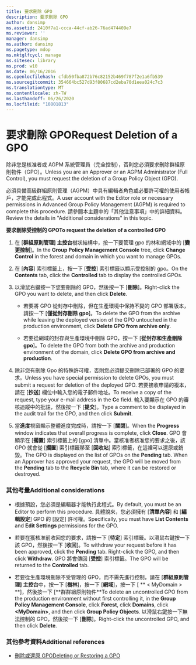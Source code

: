 ```yaml
---
title: 要求刪除 GPO
description: 要求刪除 GPO
author: dansimp
ms.assetid: 2410f7a1-ccca-44cf-ab26-76ad474409e7
ms.reviewer: ''
manager: dansimp
ms.author: dansimp
ms.pagetype: mdop
ms.mktglfcycl: manage
ms.sitesec: library
ms.prod: w10
ms.date: 06/16/2016
ms.openlocfilehash: cfdb50fba872b76c82152b469f787f2e1a6fb539
ms.sourcegitcommit: 354664bc527d93f80687cd2eba70d1eea024c7c3
ms.translationtype: MT
ms.contentlocale: zh-TW
ms.lasthandoff: 06/26/2020
ms.locfileid: "10801813"
---
```

# <span data-ttu-id="b443b-103">要求刪除 GPO</span><span class="sxs-lookup"><span data-stu-id="b443b-103">Request Deletion of a GPO</span></span>


<span data-ttu-id="b443b-104">除非您是核准者或 AGPM 系統管理員（完全控制），否則您必須要求刪除群組原則物件（GPO）。</span><span class="sxs-lookup"><span data-stu-id="b443b-104">Unless you are an Approver or an AGPM Administrator (Full Control), you must request the deletion of a Group Policy Object (GPO).</span></span>

<span data-ttu-id="b443b-105">必須具備高級群組原則管理（AGPM）中具有編輯者角色或必要許可權的使用者帳戶，才能完成此程式。</span><span class="sxs-lookup"><span data-stu-id="b443b-105">A user account with the Editor role or necessary permissions in Advanced Group Policy Management (AGPM) is required to complete this procedure.</span></span> <span data-ttu-id="b443b-106">請參閱本主題中的「其他注意事項」中的詳細資料。</span><span class="sxs-lookup"><span data-stu-id="b443b-106">Review the details in "Additional considerations" in this topic.</span></span>

**<span data-ttu-id="b443b-107">要求刪除受控制的 GPO</span><span class="sxs-lookup"><span data-stu-id="b443b-107">To request the deletion of a controlled GPO</span></span>**

1.  <span data-ttu-id="b443b-108">在 [**群組原則管理] 主控台**樹狀結構中，按一下要管理 gpo 的林和網域中的 [**變更控制**]。</span><span class="sxs-lookup"><span data-stu-id="b443b-108">In the **Group Policy Management Console** tree, click **Change Control** in the forest and domain in which you want to manage GPOs.</span></span>

2.  <span data-ttu-id="b443b-109">在 [**內容**] 索引標籤上，按一下 [**受控**] 索引標籤以顯示受控制的 gpo。</span><span class="sxs-lookup"><span data-stu-id="b443b-109">On the **Contents** tab, click the **Controlled** tab to display the controlled GPOs.</span></span>

3.  <span data-ttu-id="b443b-110">以滑鼠右鍵按一下您要刪除的 GPO，然後按一下 [**刪除**]。</span><span class="sxs-lookup"><span data-stu-id="b443b-110">Right-click the GPO you want to delete, and then click **Delete**.</span></span>

    -   <span data-ttu-id="b443b-111">若要將 GPO 從封存中刪除，但在生產環境中保持不變的 GPO 部署版本，請按一下 [**僅從封存刪除 gpo**]。</span><span class="sxs-lookup"><span data-stu-id="b443b-111">To delete the GPO from the archive while leaving the deployed version of the GPO untouched in the production environment, click **Delete GPO from archive only**.</span></span>

    -   <span data-ttu-id="b443b-112">若要從網域的封存與生產環境中刪除 GPO，按一下 [**從封存和生產刪除 gpo**]。</span><span class="sxs-lookup"><span data-stu-id="b443b-112">To delete the GPO from both the archive and production environment of the domain, click **Delete GPO from archive and production**.</span></span>

4.  <span data-ttu-id="b443b-113">除非您有刪除 Gpo 的特殊許可權，否則您必須提交刪除已部署的 GPO 的要求。</span><span class="sxs-lookup"><span data-stu-id="b443b-113">Unless you have special permission to delete GPOs, you must submit a request for deletion of the deployed GPO.</span></span> <span data-ttu-id="b443b-114">若要接收申請的複本，請在 [**抄送**] 欄位中輸入您的電子郵件地址。</span><span class="sxs-lookup"><span data-stu-id="b443b-114">To receive a copy of the request, type your e-mail address in the **Cc** field.</span></span> <span data-ttu-id="b443b-115">輸入要顯示在 GPO 的審核追蹤中的批註，然後按一下 [**提交**]。</span><span class="sxs-lookup"><span data-stu-id="b443b-115">Type a comment to be displayed in the audit trail for the GPO, and then click **Submit**.</span></span>

5.  <span data-ttu-id="b443b-116">當**進度**視窗顯示整體進度完成時，請按一下 [**關閉**]。</span><span class="sxs-lookup"><span data-stu-id="b443b-116">When the **Progress** window indicates that overall progress is complete, click **Close**.</span></span> <span data-ttu-id="b443b-117">GPO 會顯示在 [**擱置**] 索引標籤上的 [gpo] 清單中。當核准者核准您的要求之後，該 GPO 就會從 [**擱置**] 索引標籤移至 [**回收站**] 索引標籤，在這裡可以還原或銷毀。</span><span class="sxs-lookup"><span data-stu-id="b443b-117">The GPO is displayed on the list of GPOs on the **Pending** tab. When an Approver has approved your request, the GPO will be moved from the **Pending** tab to the **Recycle Bin** tab, where it can be restored or destroyed.</span></span>

### <span data-ttu-id="b443b-118">其他考量</span><span class="sxs-lookup"><span data-stu-id="b443b-118">Additional considerations</span></span>

-   <span data-ttu-id="b443b-119">根據預設，您必須是編輯器才能執行此程式。</span><span class="sxs-lookup"><span data-stu-id="b443b-119">By default, you must be an Editor to perform this procedure.</span></span> <span data-ttu-id="b443b-120">具體說來，您必須擁有 [**清單內容**] 和 [**編輯設定**] GPO 的 [設定] 許可權。</span><span class="sxs-lookup"><span data-stu-id="b443b-120">Specifically, you must have **List Contents** and **Edit Settings** permissions for the GPO.</span></span>

-   <span data-ttu-id="b443b-121">若要在獲核准前收回您的要求，請按一下 [**待定**] 索引標籤。以滑鼠右鍵按一下該 GPO，然後按一下 [**收回**]。</span><span class="sxs-lookup"><span data-stu-id="b443b-121">To withdraw your request before it has been approved, click the **Pending** tab. Right-click the GPO, and then click **Withdraw**.</span></span> <span data-ttu-id="b443b-122">GPO 將會傳回 [**受控**] 索引標籤。</span><span class="sxs-lookup"><span data-stu-id="b443b-122">The GPO will be returned to the **Controlled** tab.</span></span>

-   <span data-ttu-id="b443b-123">若要從生產環境刪除不受管理的 GPO，而不需先進行控制，請在 [**群組原則管理] 主控台**中，按一下 [**樹林**]，按一下 [**網域**]，按一下 [ \*\* &lt; MyDomain &gt; **]，然後按一下 [**群群組原則物件\*\*</span><span class="sxs-lookup"><span data-stu-id="b443b-123">To delete an uncontrolled GPO from the production environment without first controlling it, in the **Group Policy Management Console**, click **Forest**, click **Domains**, click **&lt;MyDomain&gt;**, and then click **Group Policy Objects**.</span></span> <span data-ttu-id="b443b-124">以滑鼠右鍵按一下無法控制的 GPO，然後按一下 [**刪除**]。</span><span class="sxs-lookup"><span data-stu-id="b443b-124">Right-click the uncontrolled GPO, and then click **Delete**.</span></span>

### <span data-ttu-id="b443b-125">其他參考資料</span><span class="sxs-lookup"><span data-stu-id="b443b-125">Additional references</span></span>

-   [<span data-ttu-id="b443b-126">刪除或還原 GPO</span><span class="sxs-lookup"><span data-stu-id="b443b-126">Deleting or Restoring a GPO</span></span>](deleting-or-restoring-a-gpo-agpm40.md)

 

 





